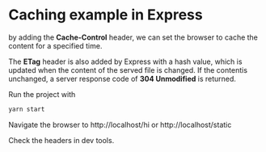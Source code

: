 # Caching example in Express

by adding the **Cache-Control** header, we can set the browser to cache the content for a specified time.

The **ETag** header is also added by Express with a hash value, which is updated when the content of the served file is changed. If the contentis unchanged, a server response code of **304 Unmodified** is returned.

Run the project with
```bash
yarn start
```

Navigate the browser to http://localhost/hi or http://localhost/static

Check the headers in dev tools.